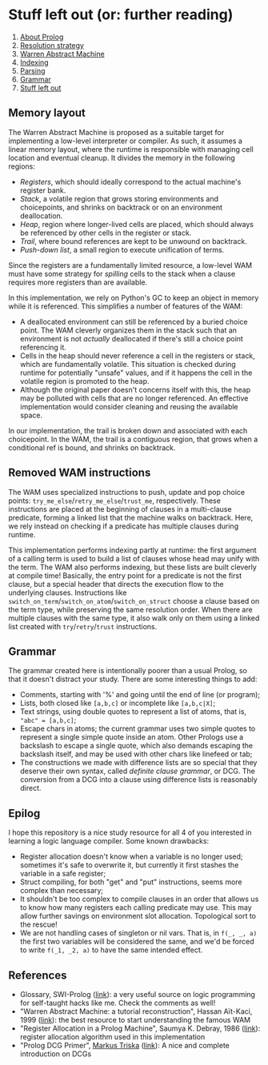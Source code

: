 # Stuff left out (or: further reading)

1. [About Prolog](about-prolog.md)
1. [Resolution strategy](resolution.md)
1. [Warren Abstract Machine](wam.md)
1. [Indexing](indices.md)
1. [Parsing](parsing.md)
1. [Grammar](grammar.md)
1. [Stuff left out](references.md)

## Memory layout

The Warren Abstract Machine is proposed as a suitable target for implementing a low-level
interpreter or compiler.
As such, it assumes a linear memory layout, where the runtime is responsible with managing
cell location and eventual cleanup.
It divides the memory in the following regions:

- *Registers*, which should ideally correspond to the actual machine's register bank.
- *Stack*, a volatile region that grows storing environments and choicepoints, and
shrinks on backtrack or on an environment deallocation.
- *Heap*, region where longer-lived cells are placed, which should always be referenced by
other cells in the register or stack.
- *Trail*, where bound references are kept to be unwound on backtrack.
- *Push-down list*, a small region to execute unification of terms.

Since the registers are a fundamentally limited resource, a low-level WAM must have some strategy
for *spilling* cells to the stack when a clause requires more registers than are available.

In this implementation, we rely on Python's GC to keep an object in memory while it is
referenced. This simplifies a number of features of the WAM:
- A deallocated environment can still be referenced by a buried choice point.
The WAM cleverly organizes them in the stack such that an environment is not *actually* deallocated
if there's still a choice point referencing it.
- Cells in the heap should never reference a cell in the registers or stack, which are fundamentally
volatile.
This situation is checked during runtime for potentially "unsafe" values, and if it happens
the cell in the volatile region is promoted to the heap.
- Although the original paper doesn't concerns itself with this, the heap may be polluted with
cells that are no longer referenced.
An effective implementation would consider cleaning and reusing the available space.

In our implementation, the trail is broken down and associated with each choicepoint.
In the WAM, the trail is a contiguous region, that grows when a conditional ref is bound, and shrinks
on backtrack.

## Removed WAM instructions

The WAM uses specialized instructions to push, update and pop choice points:
`try_me_else`/`retry_me_else`/`trust_me`, respectively.
These instructions are placed at the beginning of clauses in a multi-clause predicate,
forming a linked list that the machine walks on backtrack. Here, we rely instead on
checking if a predicate has multiple clauses during runtime.

This implementation performs indexing partly at runtime: the first argument of a
calling term is used to build a list of clauses whose head may unify with the term.
The WAM also performs indexing, but these lists are built cleverly at compile time!
Basically, the entry point for a predicate is not the first clause, but a special
header that directs the execution flow to the underlying clauses.
Instructions like `switch_on_term`/`switch_on_atom`/`switch_on_struct` choose a clause
based on the term type, while preserving the same resolution order.
When there are multiple clauses with the same type, it also walk only on
them using a linked list created with `try`/`retry`/`trust` instructions.

## Grammar

The grammar created here is intentionally poorer than a usual Prolog, so that it doesn't
distract your study. There are some interesting things to add:

- Comments, starting with '%' and going until the end of line (or program);
- Lists, both closed like `[a,b,c]` or incomplete like `[a,b,c|X]`;
- Text strings, using double quotes to represent a list of atoms, that is, `"abc" = [a,b,c]`;
- Escape chars in atoms; the current grammar uses two simple quotes to represent a single
simple quote inside an atom. Other Prologs use a backslash to escape a single quote, which
also demands escaping the backslash itself, and may be used with other chars like linefeed or tab;
- The constructions we made with difference lists are so special that they deserve their own
syntax, called _definite clause grammar_, or DCG. The conversion from a DCG into a clause
using difference lists is reasonably direct.

## Epilog

I hope this repository is a nice study resource for all 4 of you interested in learning
a logic language compiler. Some known drawbacks:

- Register allocation doesn't know when a variable is no longer used; sometimes it's safe to overwrite it,
but currently it first stashes the variable in a safe register;
- Struct compiling, for both "get" and "put" instructions, seems more complex than necessary;
- It shouldn't be too complex to compile clauses in an order that allows us to know how many registers
each calling predicate may use.
This may allow further savings on environment slot allocation. Topological sort to the rescue!
- We are not handling cases of singleton or nil vars. That is, in `f(_, _, a)` the first two variables will
be considered the same, and we'd be forced to write `f(_1, _2, a)` to have the same intended effect.

## References

- Glossary, SWI-Prolog ([link](https://www.swi-prolog.org/pldoc/man?section=glossary)): a very useful source on logic programming
for self-taught hacks like me. Check the comments as well!
- "Warren Abstract Machine: a tutorial reconstruction", Hassan Aït-Kaci, 1999 ([link](http://wambook.sourceforge.net/)):
  the best resource to start understanding the famous WAM
- "Register Allocation in a Prolog Machine", Saumya K. Debray, 1986 ([link](https://www.semanticscholar.org/paper/Register-Allocation-in-a-Prolog-Machine-Debray/be79bf12014c53607e7933717b710ac8a7bd9261)): register allocation algorithm used in this implementation
- "Prolog DCG Primer", [Markus Triska](https://github.com/triska) ([link](https://www.metalevel.at/prolog/dcg)): A nice and complete introduction on DCGs

